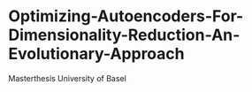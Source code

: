 # Optimizing-Autoencoders-For-Dimensionality-Reduction-An-Evolutionary-Approach
Masterthesis University of Basel
